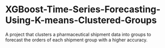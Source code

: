 # XGBoost-Time-Series-Forecasting-Using-K-means-Clustered-Groups
A project that clusters a pharmaceutical shipment data into groups to forecast the orders of each shipment group with a higher accuracy.
